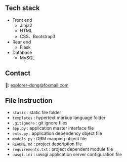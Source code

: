 ## Tech stack

- Front end
    - Jinja2
    - HTML
    - CSS、Bootstrap3
- Rear end
    - Flask
- Database
    - MySQL

## Contact

:email:: explorer-dong@foxmail.com

## File Instruction

- `static` : static file folder
- `templates` : hypertext markup language folder
- `.gitignore` : git ignore files
- `app.py` : application master interface file
- `exts.py` : application  dependency object file
- `models.py` : ORM mapping object file
- `README.md` : project description file
- `requirements.txt` : project dependent module file
- `uwsgi.ini` : uwsgi application server configuration file
